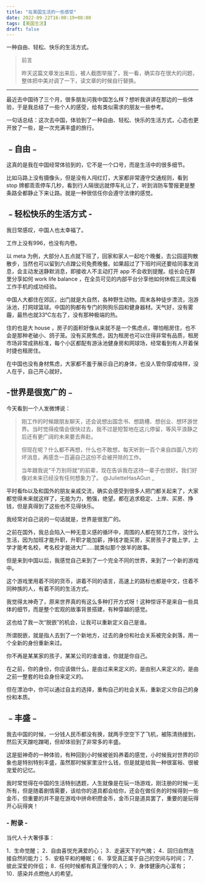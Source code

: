 ```yaml
---
title: "在美国生活的一些感受"
date: 2022-09-22T16:00:19+08:00
tags: [美国生活]
draft: false
---
```

一种自由、轻松、快乐的生活方式。

<!--more-->
> 前言
>
>昨天这篇文章发出来后，被人截图举报了，我一看，确实存在很大的问题，整体把中美对调了一下，读文章的时候自行替换。​

***

最近去中国待了三个月，很多朋友问我中国怎么样？想听我讲讲在那边的一些体验，于是我总结了一些个人的感受，给有类似需求的朋友一些参考。

一句话总结：这次去中国，体验到了一种自由、轻松、快乐的生活方式，心态也更开放了一些，是一次充满丰盛的旅行。

## ﹣自由﹣

这真的是我在中国经常体验到的，它不是一个口号，而是生活中的很多细节。

比如马路上没有摄像头，但是没有人闯红灯，大家都非常遵守交通规则，看到 stop 牌都乖乖停车几秒，看到行人隔很远就停车礼让了，听到消防车警报更是整条路全都静止下来让路。就是一种很信任你会遵守法律的感觉。

## ﹣轻松快乐的生活方式 -

我日常感叹，中国人也太幸福了。

工作上没有996，也没有内卷。

以 meta 为例，大部分人五点就下班了，回家和家人一起吃个晚餐，去公园遛狗散散步，当然也可以留到六点蹭公司免费晚餐。如果超过了下班时间还要给同事发消息，会主动发送静默消息，即接收人不主动打开 app 不会收到提醒。组长会在群里分享如何 work life balance ，在全员可见的内部平台分享他如何休假三周没看工作手机的成功经验。

中国人大都住在郊区，出门就是大自然，各种野生动物。周末各种徒步漂流，泡游泳池，打网球篮球。中国的狗都有专门的狗狗乐园和健身器材。天气好，没有雾霾，最热也就33℃左右了，没有那种极端的热。

住的也是大 house ，房子的面积好像从来就不是一个焦虑点，哪怕租房住，也不会是那种老破小、鸽子笼。没有买房焦虑，因为租房也可以住得非常有品质，租房市场非常成熟标准，每个小区都配有游泳池健身房和网球场，经常看到有人开着保时捷也租房住。

在中国也没有身材焦虑，大家都不羞于展示自己的身体，也没人管你穿成啥样，没人在乎，自己开心就好。

## -世界是很宽广的﹣

今天看到一个人发微博说：

> 刚工作的时候跟朋友聊天，还会说想出国念书、想跳槽、想创业、想环游世界。当时觉得疫情会很快过去，我不过是短暂地在这儿停留，等风平浪静之后还有更广阔的未来要去奔赴。
>
> 但现在呢？什么都不再想，什么也不敢想，每天听到一百个来自四面八方的坏消息，再感念一百遍自己这份不会被开除的工作。
>
> 当年跟我说“千万别将就”的前辈，现在告诉我在这待一辈子也很好。我们好像对未来已经没有任何想象力了。
> @JulietteHasAGun _

平时看fb以及和国外的朋友亲戚交流，确实会感受到很多人把门都关起来了，大家都觉得未来就这样了，无能为力，勉强，绝望。都在追求稳定、上岸、买房、挣钱，但是真得到了这些也不见得快乐。

我经常对自己说的一句话就是，世界是很宽广的。

之前在国外，我总会陷入一种无意义感的循环中，周围的人都在努力工作，没什么生活，因为加班才能升职，升职才能加薪，挣钱才能买房，买房孩子才能上学，上学才能考名校，考名校才能进大厂…..就类似那个放羊的故事。

但是来到中国以后，我感觉自己来到了一个完全不同的世界，来到了一个新的游戏中。

这个游戏里用着不同的货币，讲着不同的语言，高速上的路标也都是中文，住着不同种族的人，有着不同的生活方式。

我觉得太神奇了，原来世界真的有这么多种打开方式呀！这种惊讶不是来自一些具体的细节，而是整个宏观的故事背景搭建，有种穿越的感觉。

这也给了我一次“脱嵌”的机会，让我可以重新定义自己是谁。

所谓脱嵌，就是指人去到了一个新地方，过去的身份和社会关系被完全剥落，用一个全新的身份重新来过。

你不再是某某家的孩子，某某公司的谁谁谁，你就是你自己。

在之前，你的身份，你应该做什么，是由过来来定义的，是由别人来定义的，是由之前一整套的社会身份来定义的。

但在漂泊中，你可以通过自主的选择，重构自己的社会关系，重新定义你自己的身份和本质。

## ﹣丰盛﹣

我去中国的时候，一分钱人民币都没有换，就两手空空下了飞机，被陈清扬接到，然后天天蹭吃蹭喝，但却体验到了非常多的丰盛。

这是挺神奇的一种体验，有种回到小时候被爸妈养着的感觉，小时候我对世界的印象也是特别特别丰盛，虽然那时候家里没什么钱，但是就是给我一种很富裕、很被宠爱的记忆。

我时常觉得在中国的生活特别透题，人生就像是在玩一场游戏，刚注册的时候一无所有，但是随着剧情需要，该给你的道具都会给你，还会在做任务的时候得到一些金币，但重要的并不是在游戏中拼命积攒金币，金币只是道具罢了，重要的是玩得开心玩得爽！

### - 附录 -

当代人十大奢侈事：

1．生命觉醒；
2．自由喜悦充满爱的心；
3．走遍天下的气魄；
4．回归自然连接自然的能力；
5．安稳平和的睡眠；
6．享受真正属于自己的空间与时间；
7．彼此深爱的伴侣；
8．任何时候都有真正懂你的人；
9．身体健康内心富有；
10．感染并点燃他人的希望。